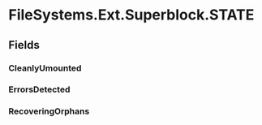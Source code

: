 ﻿


# FileSystems.Ext.Superblock.STATE

## Fields

### CleanlyUmounted

### ErrorsDetected

### RecoveringOrphans

